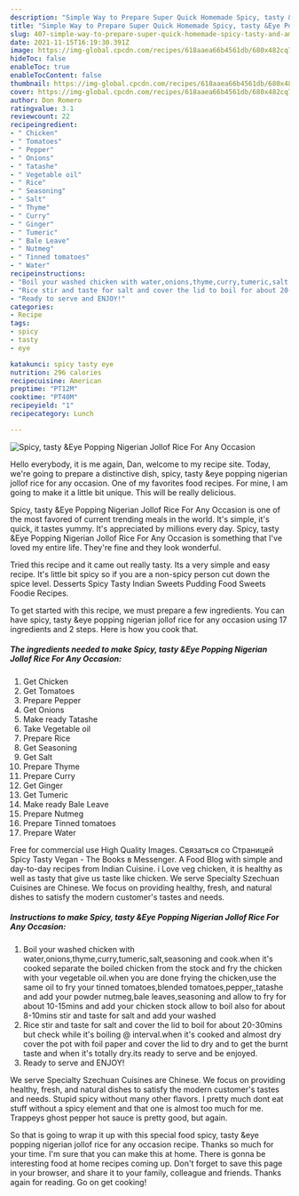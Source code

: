 ```yaml
---
description: "Simple Way to Prepare Super Quick Homemade Spicy, tasty &Eye Popping Nigerian Jollof Rice For Any Occasion"
title: "Simple Way to Prepare Super Quick Homemade Spicy, tasty &Eye Popping Nigerian Jollof Rice For Any Occasion"
slug: 407-simple-way-to-prepare-super-quick-homemade-spicy-tasty-and-amp-eye-popping-nigerian-jollof-rice-for-any-occasion
date: 2021-11-15T16:19:30.391Z
image: https://img-global.cpcdn.com/recipes/618aaea66b4561db/680x482cq70/spicy-tasty-eye-popping-nigerian-jollof-rice-for-any-occasion-recipe-main-photo.jpg
hideToc: false
enableToc: true
enableTocContent: false
thumbnail: https://img-global.cpcdn.com/recipes/618aaea66b4561db/680x482cq70/spicy-tasty-eye-popping-nigerian-jollof-rice-for-any-occasion-recipe-main-photo.jpg
cover: https://img-global.cpcdn.com/recipes/618aaea66b4561db/680x482cq70/spicy-tasty-eye-popping-nigerian-jollof-rice-for-any-occasion-recipe-main-photo.jpg
author: Don Romero
ratingvalue: 3.1
reviewcount: 22
recipeingredient:
- " Chicken"
- " Tomatoes"
- " Pepper"
- " Onions"
- " Tatashe"
- " Vegetable oil"
- " Rice"
- " Seasoning"
- " Salt"
- " Thyme"
- " Curry"
- " Ginger"
- " Tumeric"
- " Bale Leave"
- " Nutmeg"
- " Tinned tomatoes"
- " Water"
recipeinstructions:
- "Boil your washed chicken with water,onions,thyme,curry,tumeric,salt,seasoning and cook.when it&#39;s cooked separate the boiled chicken from the stock and fry the chicken with your vegetable oil.when you are done frying the chicken,use the same oil to fry your tinned tomatoes,blended tomatoes,pepper,,tatashe and add your powder nutmeg,bale leaves,seasoning and allow to fry for about 10-15mins and add your chicken stock allow to boil also for about 8-10mins stir and taste for salt and add your washed"
- "Rice stir and taste for salt and cover the lid to boil for about 20-30mins but check while it&#39;s boiling @ interval.when it&#39;s cooked and almost dry cover the pot with foil paper and cover the lid to dry and to get the burnt taste and when it&#39;s totally dry.its ready to serve and be enjoyed."
- "Ready to serve and ENJOY!"
categories:
- Recipe
tags:
- spicy
- tasty
- eye

katakunci: spicy tasty eye 
nutrition: 296 calories
recipecuisine: American
preptime: "PT12M"
cooktime: "PT40M"
recipeyield: "1"
recipecategory: Lunch

---
```



![Spicy, tasty &Eye Popping Nigerian Jollof Rice For Any Occasion](https://img-global.cpcdn.com/recipes/618aaea66b4561db/680x482cq70/spicy-tasty-eye-popping-nigerian-jollof-rice-for-any-occasion-recipe-main-photo.jpg)

Hello everybody, it is me again, Dan, welcome to my recipe site. Today, we're going to prepare a distinctive dish, spicy, tasty &eye popping nigerian jollof rice for any occasion. One of my favorites food recipes. For mine, I am going to make it a little bit unique. This will be really delicious.

Spicy, tasty &Eye Popping Nigerian Jollof Rice For Any Occasion is one of the most favored of current trending meals in the world. It's simple, it's quick, it tastes yummy. It's appreciated by millions every day. Spicy, tasty &Eye Popping Nigerian Jollof Rice For Any Occasion is something that I've loved my entire life. They're fine and they look wonderful.

Tried this recipe and it came out really tasty. Its a very simple and easy recipe. It&#39;s little bit spicy so if you are a non-spicy person cut down the spice level. Desserts Spicy Tasty Indian Sweets Pudding Food Sweets Foodie Recipes.


To get started with this recipe, we must prepare a few ingredients. You can have spicy, tasty &eye popping nigerian jollof rice for any occasion using 17 ingredients and 2 steps. Here is how you cook that.

<!--inarticleads1-->

##### The ingredients needed to make Spicy, tasty &Eye Popping Nigerian Jollof Rice For Any Occasion:

1. Get  Chicken
1. Get  Tomatoes
1. Prepare  Pepper
1. Get  Onions
1. Make ready  Tatashe
1. Take  Vegetable oil
1. Prepare  Rice
1. Get  Seasoning
1. Get  Salt
1. Prepare  Thyme
1. Prepare  Curry
1. Get  Ginger
1. Get  Tumeric
1. Make ready  Bale Leave
1. Prepare  Nutmeg
1. Prepare  Tinned tomatoes
1. Prepare  Water


Free for commercial use High Quality Images. Связаться со Страницей Spicy Tasty Vegan - The Books в Messenger. A Food Blog with simple and day-to-day recipes from Indian Cuisine. i Love veg chicken, it is healthy as well as tasty that give us taste like chicken. We serve Specialty Szechuan Cuisines are Chinese. We focus on providing healthy, fresh, and natural dishes to satisfy the modern customer&#39;s tastes and needs. 

<!--inarticleads2-->

##### Instructions to make Spicy, tasty &Eye Popping Nigerian Jollof Rice For Any Occasion:

1. Boil your washed chicken with water,onions,thyme,curry,tumeric,salt,seasoning and cook.when it&#39;s cooked separate the boiled chicken from the stock and fry the chicken with your vegetable oil.when you are done frying the chicken,use the same oil to fry your tinned tomatoes,blended tomatoes,pepper,,tatashe and add your powder nutmeg,bale leaves,seasoning and allow to fry for about 10-15mins and add your chicken stock allow to boil also for about 8-10mins stir and taste for salt and add your washed
1. Rice stir and taste for salt and cover the lid to boil for about 20-30mins but check while it&#39;s boiling @ interval.when it&#39;s cooked and almost dry cover the pot with foil paper and cover the lid to dry and to get the burnt taste and when it&#39;s totally dry.its ready to serve and be enjoyed.
1. Ready to serve and ENJOY!

We serve Specialty Szechuan Cuisines are Chinese. We focus on providing healthy, fresh, and natural dishes to satisfy the modern customer&#39;s tastes and needs. Stupid spicy without many other flavors. I pretty much dont eat stuff without a spicy element and that one is almost too much for me. Trappeys ghost pepper hot sauce is pretty good, but again. 

So that is going to wrap it up with this special food spicy, tasty &eye popping nigerian jollof rice for any occasion recipe. Thanks so much for your time. I'm sure that you can make this at home. There is gonna be interesting food at home recipes coming up. Don't forget to save this page in your browser, and share it to your family, colleague and friends. Thanks again for reading. Go on get cooking!
